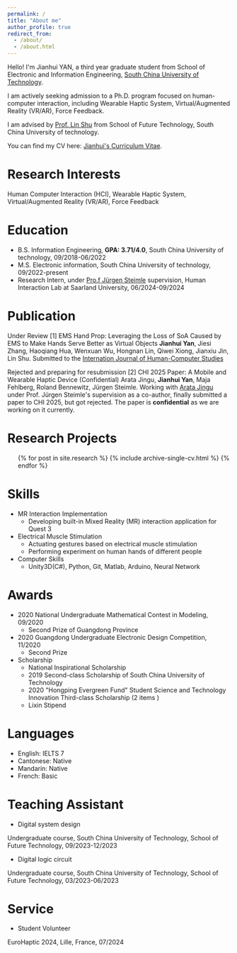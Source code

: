 ```yaml
---
permalink: /
title: "About me"
author_profile: true
redirect_from: 
  - /about/
  - /about.html
---
```


Hello! I'm Jianhui YAN, a third year graduate student from School of Electronic and Information Engineering, [South China University of Technology](https://www.scut.edu.cn/). 

I am actively seeking admission to a Ph.D. program focused on human-computer interaction, including Wearable Haptic System, Virtual/Augmented Reality (VR/AR), Force Feedback.

I am advised by [Prof. Lin Shu](https://scholar.google.com.tw/citations?hl=zh-CN&user=r7nuJgIAAAAJ&view_op=list_works&sortby=pubdate) from School of Future Technology, South China University of technology.

You can find my CV here: [Jianhui's Curriculum Vitae](../assets/Curriculum_Vitae.pdf).

Research Interests
======
Human Computer Interaction (HCI), Wearable Haptic System, Virtual/Augmented Reality (VR/AR), Force Feedback

Education
======
* B.S. Information Engineering, **GPA: 3.71/4.0**, South China University of technology, 09/2018-06/2022
* M.S. Electronic information, South China University of technology, 09/2022-present
* Research Intern, under [Pro.f Jürgen Steimle](https://hci.cs.uni-saarland.de/people/juergen-steimle/) supervision, Human Interaction Lab at Saarland University, 06/2024-09/2024

Publication
======
 Under Review
 [1] EMS Hand Prop: Leveraging the Loss of SoA Caused by EMS to Make Hands Serve Better as Virtual Objects 
 **Jianhui Yan**, Jiesi Zhang, Haoqiang Hua, Wenxuan Wu, Hongnan Lin, Qiwei Xiong, Jianxiu Jin, Lin Shu.
 Submitted to the [Internation Journal of Human-Computer Studies](https://www.sciencedirect.com/journal/international-journal-of-human-computer-studies)

 Rejected and preparing for resubmission
 [2] CHI 2025 Paper:  A Mobile and Wearable Haptic Device (Confidential)
 Arata Jingu, **Jianhui Yan**, Maja Fehlberg, Roland Bennewitz, Jürgen Steimle. 
 Working with [Arata Jingu](https://ajingu.github.io/) under Prof. Jürgen Steimle's supervision as a co-author, finally submitted a paper to CHI 2025, but got rejected. The paper is **confidential** as we are working on it currently.

Research Projects
======
  <ul>{% for post in site.research %}
    {% include archive-single-cv.html %}
  {% endfor %}</ul>


Skills
======
* MR Interaction Implementation
  * Developing built-in Mixed Reality (MR) interaction application for Quest 3
* Electrical Muscle Stimulation
  * Actuating gestures based on electrical muscle stimulation
  * Performing experiment on human hands of different people
* Computer Skills
  * Unity3D(C#), Python, Git, Matlab, Arduino, Neural Network

Awards
======
* 2020 National Undergraduate Mathematical Contest in Modeling, 09/2020
  * Second Prize of Guangdong Province
* 2020 Guangdong Undergraduate Electronic Design Competition, 11/2020
  * Second Prize
* Scholarship
  * National Inspirational Scholarship
  * 2019 Second-class Scholarship of South China University of Technology
  * 2020 "Hongping Evergreen Fund" Student Science and Technology Innovation Third-class
Scholarship (2 items )
  * Lixin Stipend


Languages
======
* English: IELTS 7
* Cantonese: Native 
* Mandarin: Native 
* French: Basic

<!-- Teaching
======
  <ul>{% for post in site.teaching %}
    {% include archive-single-cv.html %}
  {% endfor %}</ul> -->

Teaching Assistant
======
* Digital system design

Undergraduate course, South China University of Technology, School of Future Technology, 09/2023-12/2023
* Digital logic circuit

Undergraduate course, South China University of Technology, School of Future Technology, 03/2023-06/2023

Service
======
* Student Volunteer

EuroHaptic 2024, Lille, France, 07/2024
